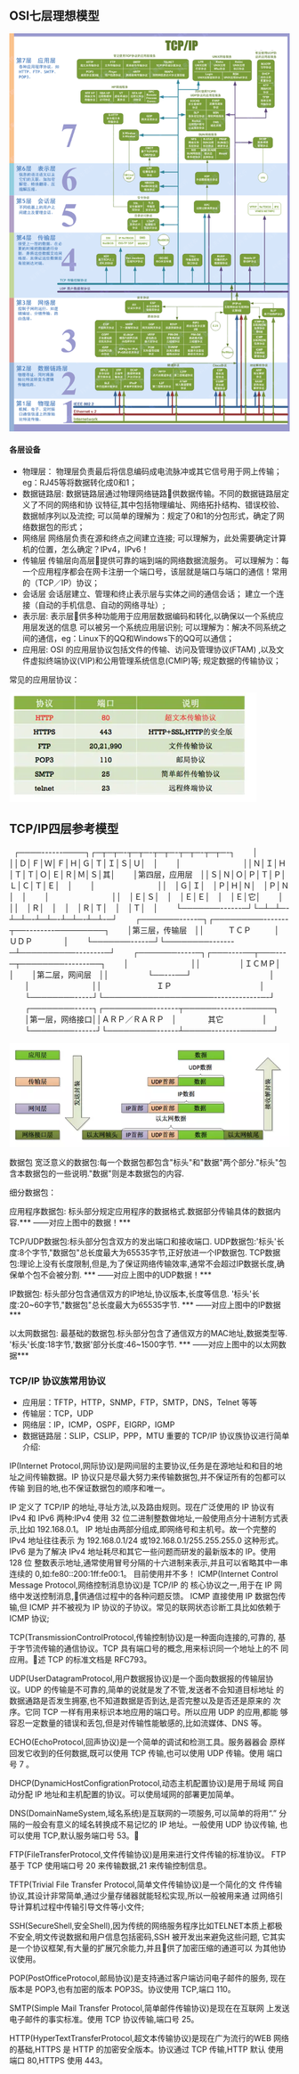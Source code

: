 
## OSI七层理想模型
![](images/0_1325744597WM32.gif)

#### 各层设备
- 物理层：
物理层负责最后将信息编码成电流脉冲或其它信号用于网上传输；
eg：RJ45等将数据转化成0和1；
- 数据链路层:
数据链路层通过物理网络链路􏰁供数据传输。不同的数据链路层定义了不同的网络和协 议特征,其中包括物理编址、网络拓扑结构、错误校验、数据帧序列以及流控;
可以简单的理解为：规定了0和1的分包形式，确定了网络数据包的形式；
- 网络层
网络层负责在源和终点之间建立连接;
可以理解为，此处需要确定计算机的位置，怎么确定？IPv4，IPv6！
- 传输层
传输层向高层􏰁提供可靠的端到端的网络数据流服务。
可以理解为：每一个应用程序都会在网卡注册一个端口号，该层就是端口与端口的通信！常用的（TCP／IP）协议；
- 会话层
会话层建立、管理和终止表示层与实体之间的通信会话；
建立一个连接（自动的手机信息、自动的网络寻址）;
- 表示层:
表示层􏰁供多种功能用于应用层数据编码和转化,以确保以一个系统应用层发送的信息 可以被另一个系统应用层识别;
可以理解为：解决不同系统之间的通信，eg：Linux下的QQ和Windows下的QQ可以通信；
- 应用层:
OSI 的应用层协议包括文件的传输、访问及管理协议(FTAM) ,以及文件虚拟终端协议(VIP)和公用管理系统信息(CMIP)等;
规定数据的传输协议；

常见的应用层协议：

![img](images/1156719-0c6704aa11ae4908.webp)




## TCP/IP四层参考模型
  ┌────------────┐┌─┬─┬─-┬─┬─-┬─┬─-┬─┬─-┬─┬─-┐
　　│　　　　　　　　││Ｄ│Ｆ│Ｗ│Ｆ│Ｈ│Ｇ│Ｔ│Ｉ│Ｓ│Ｕ│　│
　　│　　　　　　　　││Ｎ│Ｉ│Ｈ│Ｔ│Ｔ│Ｏ│Ｅ│Ｒ│Ｍ│Ｓ│其│
　　│第四层，应用层　││Ｓ│Ｎ│Ｏ│Ｐ│Ｔ│Ｐ│Ｌ│Ｃ│Ｔ│Ｅ│　│
　　│　　　　　　　　││　│Ｇ│Ｉ│　│Ｐ│Ｈ│Ｎ│　│Ｐ│Ｎ│　│
　　│　　　　　　　　││　│Ｅ│Ｓ│　│　│Ｅ│Ｅ│　│　│Ｅ│它│
　　│　　　　　　　　││　│Ｒ│　│　│　│Ｒ│Ｔ│　│　│Ｔ│　│
　　└───────------─┘└─┴─┴─-┴─┴─-┴─┴─-┴─┴─-┴─┴-─┘
　　┌───────-----─┐┌─────────-------┬──--------─────────┐
　　│第三层，传输层　││　　　ＴＣＰ　　　│　　　　ＵＤＰ　　　　│
　　└───────-----─┘└────────-------─┴──────────--------─┘
　　┌───────-----─┐┌───----──┬───---─┬────────-------──┐
　　│　　　　　　　　││　　　　　│ＩＣＭＰ│　　　　　　　　　　│
　　│第二层，网间层　││　　　　　└──---──┘　　　　　　　　　　│
　　│　　　　　　　　││　　　　　　　ＩＰ　　　　　　　　　　　 │
　　└────────-----┘└────────────────────-------------─-┘
　　┌────────-----┐┌─────────-------┬──────--------─────┐
　　│第一层，网络接口││ＡＲＰ／ＲＡＲＰ　│　　　　其它　　　　　│
　　└────────------┘└─────────------┴─────--------──────┘

![img](images/1156719-d9684a2e160f62ad.webp)

数据包
宽泛意义的数据包:每一个数据包都包含"标头"和"数据"两个部分."标头"包含本数据包的一些说明."数据"则是本数据包的内容.

细分数据包：

应用程序数据包: 标头部分规定应用程序的数据格式.数据部分传输具体的数据内容.*** ——对应上图中的数据！***

TCP/UDP数据包:标头部分包含双方的发出端口和接收端口. UDP数据包:'标头'长度:8个字节,"数据包"总长度最大为65535字节,正好放进一个IP数据包. TCP数据包:理论上没有长度限制,但是,为了保证网络传输效率,通常不会超过IP数据长度,确保单个包不会被分割. *** ——对应上图中的UDP数据！***

IP数据包: 标头部分包含通信双方的IP地址,协议版本,长度等信息. '标头'长度:20~60字节,"数据包"总长度最大为65535字节. *** ——对应上图中的IP数据***

以太网数据包: 最基础的数据包.标头部分包含了通信双方的MAC地址,数据类型等. '标头'长度:18字节,'数据'部分长度:46~1500字节. *** ——对应上图中的以太网数据***


### TCP/IP 协议族常用协议

- 应用层：TFTP，HTTP，SNMP，FTP，SMTP，DNS，Telnet 等等
- 传输层：TCP，UDP
- 网络层：IP，ICMP，OSPF，EIGRP，IGMP
- 数据链路层：SLIP，CSLIP，PPP，MTU
重要的 TCP/IP 协议族协议进行简单介绍:

IP(Internet Protocol,网际协议)是网间层的主要协议,任务是在源地址和和目的地址之间传输数据。IP 协议只是尽最大努力来传输数据包,并不保证所有的包都可以传输 到目的地,也不保证数据包的顺序和唯一。

IP 定义了 TCP/IP 的地址,寻址方法,以及路由规则。现在广泛使用的 IP 协议有 IPv4 和 IPv6 两种:IPv4 使用 32 位二进制整数做地址,一般使用点分十进制方式表示,比如 192.168.0.1。
IP 地址由两部分组成,即网络号和主机号。故一个完整的 IPv4 地址往往表示 为 192.168.0.1/24 或192.168.0.1/255.255.255.0 这种形式。
IPv6 是为了解决 IPv4 地址耗尽和其它一些问题而研发的最新版本的 IP。使用 128 位 整数表示地址,通常使用冒号分隔的十六进制来表示,并且可以省略其中一串连续的 0,如:fe80::200:1ff:fe00:1。
目前使用并不多！
ICMP(Internet Control Message Protocol,网络控制消息协议)是 TCP/IP 的 核心协议之一,用于在 IP 网络中发送控制消息,􏰁供通信过程中的各种问题反馈。 ICMP 直接使用 IP 数据包传输,但 ICMP 并不被视为 IP 协议的子协议。常见的联网状态诊断工具比如依赖于 ICMP 协议;

TCP(TransmissionControlProtocol,传输控制协议)是一种面向连接的,可靠的, 基于字节流传输的通信协议。TCP 具有端口号的概念,用来标识同一个地址上的不 同应用。􏰂述 TCP 的标准文档是 RFC793。

UDP(UserDatagramProtocol,用户数据报协议)是一个面向数据报的传输层协 议。UDP 的传输是不可靠的,简单的说就是发了不管,发送者不会知道目标地址 的数据通路是否发生拥塞,也不知道数据是否到达,是否完整以及是否还是原来的 次序。它同 TCP 一样有用来标识本地应用的端口号。所以应用 UDP 的应用,都能 够容忍一定数量的错误和丢包,但是对传输性能敏感的,比如流媒体、DNS 等。

ECHO(EchoProtocol,回声协议)是一个简单的调试和检测工具。服务器器会 原样回发它收到的任何数据,既可以使用 TCP 传输,也可以使用 UDP 传输。使用 端口号 7 。

DHCP(DynamicHostConfigrationProtocol,动态主机配置协议)是用于局域 网自动分配 IP 地址和主机配置的协议。可以使局域网的部署更加简单。

DNS(DomainNameSystem,域名系统)是互联网的一项服务,可以简单的将用“.” 分隔的一般会有意义的域名转换成不易记忆的 IP 地址。一般使用 UDP 协议传输, 也可以使用 TCP,默认服务端口号 53。􏰂

FTP(FileTransferProtocol,文件传输协议)是用来进行文件传输的标准协议。 FTP 基于 TCP 使用端口号 20 来传输数据,21 来传输控制信息。

TFTP(Trivial File Transfer Protocol,简单文件传输协议)是一个简化的文 件传输协议,其设计非常简单,通过少量存储器就能轻松实现,所以一般被用来通 过网络引导计算机过程中传输引导文件等小文件;

SSH(SecureShell,安全Shell),因为传统的网络服务程序比如TELNET本质上都极不安全,明文传说数据和用户信息包括密码,SSH 被开发出来避免这些问题, 它其实是一个协议框架,有大量的扩展冗余能力,并且􏰁供了加密压缩的通道可以 为其他协议使用。

POP(PostOfficeProtocol,邮局协议)是支持通过客户端访问电子邮件的服务, 现在版本是 POP3,也有加密的版本 POP3S。协议使用 TCP,端口 110。

SMTP(Simple Mail Transfer Protocol,简单邮件传输协议)是现在在互联网 上发送电子邮件的事实标准。使用 TCP 协议传输,端口号 25。

HTTP(HyperTextTransferProtocol,超文本传输协议)是现在广为流行的WEB 网络的基础,HTTPS 是 HTTP 的加密安全版本。协议通过 TCP 传输,HTTP 默认 使用端口 80,HTTPS 使用 443。

